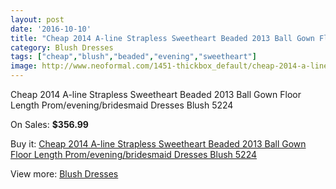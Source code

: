 ```yaml
---
layout: post
date: '2016-10-10'
title: "Cheap 2014 A-line Strapless Sweetheart Beaded 2013 Ball Gown Floor Length Prom/evening/bridesmaid Dresses Blush 5224"
category: Blush Dresses
tags: ["cheap","blush","beaded","evening","sweetheart"]
image: http://www.neoformal.com/1451-thickbox_default/cheap-2014-a-line-strapless-sweetheart-beaded-2013-ball-gown-floor-length-prom-evening-bridesmaid-dresses-blush-5224.jpg
---
```

Cheap 2014 A-line Strapless Sweetheart Beaded 2013 Ball Gown Floor Length Prom/evening/bridesmaid Dresses Blush 5224

On Sales: **$356.99**
<a href="https://www.neoformal.com/en/blush-dresses/524-cheap-2014-a-line-strapless-sweetheart-beaded-2013-ball-gown-floor-length-prom-evening-bridesmaid-dresses-blush-5224.html"><amp-img layout="responsive" width="600" height="600" src="//www.neoformal.com/1451-thickbox_default/cheap-2014-a-line-strapless-sweetheart-beaded-2013-ball-gown-floor-length-prom-evening-bridesmaid-dresses-blush-5224.jpg" alt="Cheap 2014 A-line Strapless Sweetheart Beaded 2013 Ball Gown Floor Length Prom/evening/bridesmaid Dresses Blush 5224 0" /></a>
<a href="https://www.neoformal.com/en/blush-dresses/524-cheap-2014-a-line-strapless-sweetheart-beaded-2013-ball-gown-floor-length-prom-evening-bridesmaid-dresses-blush-5224.html"><amp-img layout="responsive" width="600" height="600" src="//www.neoformal.com/1452-thickbox_default/cheap-2014-a-line-strapless-sweetheart-beaded-2013-ball-gown-floor-length-prom-evening-bridesmaid-dresses-blush-5224.jpg" alt="Cheap 2014 A-line Strapless Sweetheart Beaded 2013 Ball Gown Floor Length Prom/evening/bridesmaid Dresses Blush 5224 1" /></a>
<a href="https://www.neoformal.com/en/blush-dresses/524-cheap-2014-a-line-strapless-sweetheart-beaded-2013-ball-gown-floor-length-prom-evening-bridesmaid-dresses-blush-5224.html"><amp-img layout="responsive" width="600" height="600" src="//www.neoformal.com/1453-thickbox_default/cheap-2014-a-line-strapless-sweetheart-beaded-2013-ball-gown-floor-length-prom-evening-bridesmaid-dresses-blush-5224.jpg" alt="Cheap 2014 A-line Strapless Sweetheart Beaded 2013 Ball Gown Floor Length Prom/evening/bridesmaid Dresses Blush 5224 2" /></a>
<a href="https://www.neoformal.com/en/blush-dresses/524-cheap-2014-a-line-strapless-sweetheart-beaded-2013-ball-gown-floor-length-prom-evening-bridesmaid-dresses-blush-5224.html"><amp-img layout="responsive" width="600" height="600" src="//www.neoformal.com/1454-thickbox_default/cheap-2014-a-line-strapless-sweetheart-beaded-2013-ball-gown-floor-length-prom-evening-bridesmaid-dresses-blush-5224.jpg" alt="Cheap 2014 A-line Strapless Sweetheart Beaded 2013 Ball Gown Floor Length Prom/evening/bridesmaid Dresses Blush 5224 3" /></a>

Buy it: [Cheap 2014 A-line Strapless Sweetheart Beaded 2013 Ball Gown Floor Length Prom/evening/bridesmaid Dresses Blush 5224](https://www.neoformal.com/en/blush-dresses/524-cheap-2014-a-line-strapless-sweetheart-beaded-2013-ball-gown-floor-length-prom-evening-bridesmaid-dresses-blush-5224.html "Cheap 2014 A-line Strapless Sweetheart Beaded 2013 Ball Gown Floor Length Prom/evening/bridesmaid Dresses Blush 5224")

View more: [Blush Dresses](https://www.neoformal.com/en/7-blush-dresses "Blush Dresses")